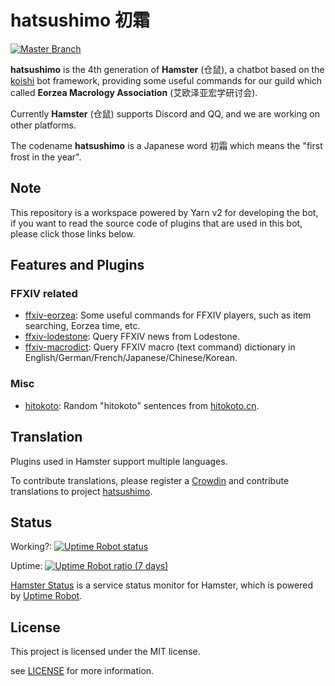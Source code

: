 # hatsushimo 初霜

[![Master Branch](https://github.com/AwesomeHamster/hatsushimo/actions/workflows/test.yml/badge.svg?branch=master)](https://github.com/AwesomeHamster/hatsushimo/actions/workflows/test.yml)

**hatsushimo** is the 4th generation of **Hamster** (仓鼠), a chatbot based on the [koishi](https://github.com/koishijs/koishi) bot framework, providing some useful commands for our guild which called **Eorzea Macrology Association** (艾欧泽亚宏学研讨会).

Currently **Hamster** (仓鼠) supports Discord and QQ, and we are working on other platforms.

The codename **hatsushimo** is a Japanese word 初霜 which means the "first frost in the year".

## Note

This repository is a workspace powered by Yarn v2 for developing the bot,
if you want to read the source code of plugins that are used in this bot,
please click those links below.

## Features and Plugins

### FFXIV related

- [ffxiv-eorzea](https://www.npmjs.com/package/koishi-plugin-ffxiv-eorzea): Some useful commands for FFXIV players, such as item searching, Eorzea time, etc.
- [ffxiv-lodestone](https://www.npmjs.com/package/koishi-plugin-ffxiv-lodestone): Query FFXIV news from Lodestone.
- [ffxiv-macrodict](https://www.npmjs.com/package/koishi-plugin-ffxiv-macrodict): Query FFXIV macro (text command) dictionary in English/German/French/Japanese/Chinese/Korean.

### Misc

- [hitokoto](https://www.npmjs.com/package/koishi-plugin-hitokoto): Random "hitokoto" sentences from [hitokoto.cn](https://hitokoto.cn).

## Translation

Plugins used in Hamster support multiple languages.

To contribute translations, please register a [Crowdin](https://crowdin.com/) and contribute translations to project [hatsushimo](https://crowdin.com/project/hatsushimo).

## Status

Working?: [![Uptime Robot status](https://img.shields.io/uptimerobot/status/m791225476-3a475d05519cdc78840c30f1?label=Bot%20Status)](https://stats.uptimerobot.com/Kknj0SDmMg)

Uptime: [![Uptime Robot ratio (7 days)](https://img.shields.io/uptimerobot/ratio/7/m791225476-3a475d05519cdc78840c30f1?label=Bot%20Uptime)](https://stats.uptimerobot.com/Kknj0SDmMg)

[Hamster Status](https://stats.uptimerobot.com/Kknj0SDmMg) is a service status monitor for Hamster,
which is powered by [Uptime Robot](https://uptimerobot.com/).

## License

This project is licensed under the MIT license.

see [LICENSE](LICENSE) for more information.
